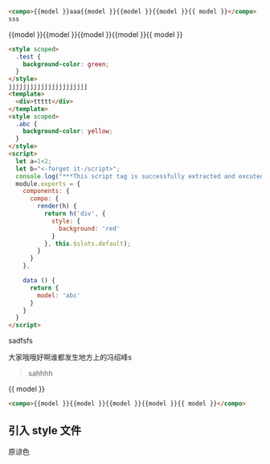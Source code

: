 
```html
<compo>{{model }}aaa{{model }}{{model }}{{model }}{{ model }}</compo>
sss
```
<compo>{{model }}{{model }}{{model }}{{model }}{{ model }}</compo>
```html
<style scoped>
  .test {
    background-color: green;
  }
</style>
jjjjjjjjjjjjjjjjjjjjjj
<template>
  <div>ttttt</div>
</template>
<style scoped>
  .abc {
    background-color: yellow;
  }
</style>
<script>
  let a=1<2;
  let b="<-forget it-/script>";
  console.log("***This script tag is successfully extracted and excuted.***")
  module.exports = {
    components: {
      compo: {
        render(h) {
          return h('div', {
            style: {
              background: 'red'
            }
          }, this.$slots.default);
        }
      }
    },

    data () {
      return {
        model: 'abc'
      }
    }
  }
</script>

```


 

sadfsfs

大家哦哦好啊谁都发生地方上的冯绍峰s

> sahhhh

<compo>{{ model }}</compo>

```html
<compo>{{model }}{{model }}{{model }}{{model }}{{ model }}</compo>
```



 
## 引入 style 文件

<div class="custom">
  原谅色
</div>

